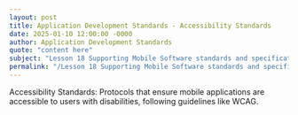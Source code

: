 ```yaml
---
layout: post
title: Application Development Standards - Accessibility Standards
date: 2025-01-10 12:00:00 -0000
author: Application Development Standards
quote: "content here"
subject: "Lesson 18 Supporting Mobile Software standards and specifications"
permalink: "/Lesson 18 Supporting Mobile Software standards and specifications/Application Development Standards/Application Development Standards - Accessibility Standards"
---
```


Accessibility Standards: Protocols that ensure mobile applications are accessible to users with disabilities, following guidelines like WCAG.
